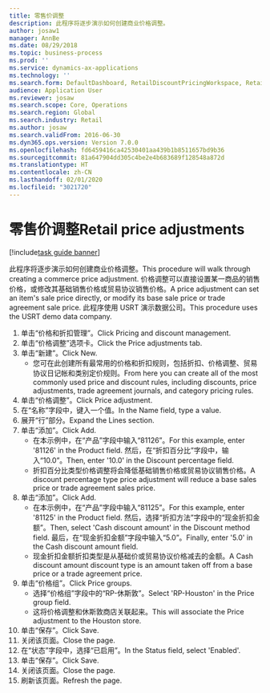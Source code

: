 ```yaml
---
title: 零售价调整
description: 此程序将逐步演示如何创建商业价格调整。
author: josaw1
manager: AnnBe
ms.date: 08/29/2018
ms.topic: business-process
ms.prod: ''
ms.service: dynamics-ax-applications
ms.technology: ''
ms.search.form: DefaultDashboard, RetailDiscountPricingWorkspace, RetailPeriodicDiscount, RetailDiscountPriceGroup
audience: Application User
ms.reviewer: josaw
ms.search.scope: Core, Operations
ms.search.region: Global
ms.search.industry: Retail
ms.author: josaw
ms.search.validFrom: 2016-06-30
ms.dyn365.ops.version: Version 7.0.0
ms.openlocfilehash: fd6459416ca42530401aa439b1b8511657bd9b36
ms.sourcegitcommit: 81a647904dd305c4be2e4b683689f128548a872d
ms.translationtype: HT
ms.contentlocale: zh-CN
ms.lasthandoff: 02/01/2020
ms.locfileid: "3021720"
---
```

# <a name="retail-price-adjustments"></a><span data-ttu-id="ccfe0-103">零售价调整</span><span class="sxs-lookup"><span data-stu-id="ccfe0-103">Retail price adjustments</span></span>

[!include[task guide banner](../includes/task-guide-banner.md)]

<span data-ttu-id="ccfe0-104">此程序将逐步演示如何创建商业价格调整。</span><span class="sxs-lookup"><span data-stu-id="ccfe0-104">This procedure will walk through creating a commerce price adjustment.</span></span> <span data-ttu-id="ccfe0-105">价格调整可以直接设置某一商品的销售价格，或修改其基础销售价格或贸易协议销售价格。</span><span class="sxs-lookup"><span data-stu-id="ccfe0-105">A price adjustment can set an item's sale price directly, or modify its base sale price or trade agreement sale price.</span></span> <span data-ttu-id="ccfe0-106">此程序使用 USRT 演示数据公司。</span><span class="sxs-lookup"><span data-stu-id="ccfe0-106">This procedure uses the USRT demo data company.</span></span>

1. <span data-ttu-id="ccfe0-107">单击“价格和折扣管理”。</span><span class="sxs-lookup"><span data-stu-id="ccfe0-107">Click Pricing and discount management.</span></span>
2. <span data-ttu-id="ccfe0-108">单击“价格调整”选项卡。</span><span class="sxs-lookup"><span data-stu-id="ccfe0-108">Click the Price adjustments tab.</span></span>
3. <span data-ttu-id="ccfe0-109">单击“新建”。</span><span class="sxs-lookup"><span data-stu-id="ccfe0-109">Click New.</span></span>
    * <span data-ttu-id="ccfe0-110">您可在此创建所有最常用的价格和折扣规则，包括折扣、价格调整、贸易协议日记帐和类别定价规则。</span><span class="sxs-lookup"><span data-stu-id="ccfe0-110">From here you can create all of the most commonly used price and discount rules, including discounts, price adjustments, trade agreement journals, and category pricing rules.</span></span>  
4. <span data-ttu-id="ccfe0-111">单击“价格调整”。</span><span class="sxs-lookup"><span data-stu-id="ccfe0-111">Click Price adjustment.</span></span>
5. <span data-ttu-id="ccfe0-112">在“名称”字段中，键入一个值。</span><span class="sxs-lookup"><span data-stu-id="ccfe0-112">In the Name field, type a value.</span></span>
6. <span data-ttu-id="ccfe0-113">展开“行”部分。</span><span class="sxs-lookup"><span data-stu-id="ccfe0-113">Expand the Lines section.</span></span>
7. <span data-ttu-id="ccfe0-114">单击“添加”。</span><span class="sxs-lookup"><span data-stu-id="ccfe0-114">Click Add.</span></span>
    * <span data-ttu-id="ccfe0-115">在本示例中，在“产品”字段中输入“81126”。</span><span class="sxs-lookup"><span data-stu-id="ccfe0-115">For this example, enter '81126' in the Product field.</span></span> <span data-ttu-id="ccfe0-116">然后，在“折扣百分比”字段中，输入“10.0”。</span><span class="sxs-lookup"><span data-stu-id="ccfe0-116">Then, enter '10.0' in the Discount percentage field.</span></span>  
    * <span data-ttu-id="ccfe0-117">折扣百分比类型价格调整将会降低基础销售价格或贸易协议销售价格。</span><span class="sxs-lookup"><span data-stu-id="ccfe0-117">A discount percentage type price adjustment will reduce a base sales price or trade agreement sales price.</span></span>  
8. <span data-ttu-id="ccfe0-118">单击“添加”。</span><span class="sxs-lookup"><span data-stu-id="ccfe0-118">Click Add.</span></span>
    * <span data-ttu-id="ccfe0-119">在本示例中，在“产品”字段中输入“81125”。</span><span class="sxs-lookup"><span data-stu-id="ccfe0-119">For this example, enter '81125' in the Product field.</span></span> <span data-ttu-id="ccfe0-120">然后，选择“折扣方法”字段中的“现金折扣金额”。</span><span class="sxs-lookup"><span data-stu-id="ccfe0-120">Then, select 'Cash discount amount' in the Discount method field.</span></span>    <span data-ttu-id="ccfe0-121">最后，在“现金折扣金额”字段中输入“5.0”。</span><span class="sxs-lookup"><span data-stu-id="ccfe0-121">Finally, enter '5.0' in the Cash discount amount field.</span></span>  
    * <span data-ttu-id="ccfe0-122">现金折扣金额折扣类型是从基础价或贸易协议价格减去的金额。</span><span class="sxs-lookup"><span data-stu-id="ccfe0-122">A Cash discount amount discount type is an amount taken off from a base price or a trade agreement price.</span></span>  
9. <span data-ttu-id="ccfe0-123">单击“价格组”。</span><span class="sxs-lookup"><span data-stu-id="ccfe0-123">Click Price groups.</span></span>
    * <span data-ttu-id="ccfe0-124">选择“价格组”字段中的“RP-休斯敦”。</span><span class="sxs-lookup"><span data-stu-id="ccfe0-124">Select 'RP-Houston' in the Price group field.</span></span>  
    * <span data-ttu-id="ccfe0-125">这将价格调整和休斯敦商店关联起来。</span><span class="sxs-lookup"><span data-stu-id="ccfe0-125">This will associate the Price adjustment to the Houston store.</span></span>  
10. <span data-ttu-id="ccfe0-126">单击“保存”。</span><span class="sxs-lookup"><span data-stu-id="ccfe0-126">Click Save.</span></span>
11. <span data-ttu-id="ccfe0-127">关闭该页面。</span><span class="sxs-lookup"><span data-stu-id="ccfe0-127">Close the page.</span></span>
12. <span data-ttu-id="ccfe0-128">在“状态”字段中，选择“已启用”。</span><span class="sxs-lookup"><span data-stu-id="ccfe0-128">In the Status field, select 'Enabled'.</span></span>
13. <span data-ttu-id="ccfe0-129">单击“保存”。</span><span class="sxs-lookup"><span data-stu-id="ccfe0-129">Click Save.</span></span>
14. <span data-ttu-id="ccfe0-130">关闭该页面。</span><span class="sxs-lookup"><span data-stu-id="ccfe0-130">Close the page.</span></span>
15. <span data-ttu-id="ccfe0-131">刷新该页面。</span><span class="sxs-lookup"><span data-stu-id="ccfe0-131">Refresh the page.</span></span>

